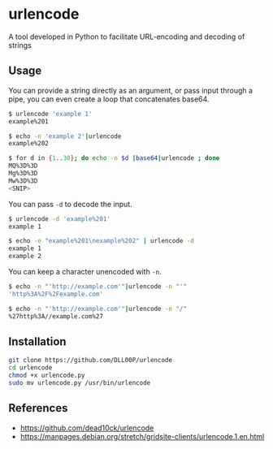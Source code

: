 # urlencode
A tool developed in Python to facilitate URL-encoding and decoding of strings  
## Usage
You can provide a string directly as an argument, or pass input through a pipe, you can even create a loop that concatenates base64.
```bash
$ urlencode 'example 1'
example%201

$ echo -n 'example 2'|urlencode
example%202

$ for d in {1..30}; do echo -n $d |base64|urlencode ; done
MQ%3D%3D
Mg%3D%3D
Mw%3D%3D
<SNIP>
```
You can pass `-d` to decode the input.
```bash
$ urlencode -d 'example%201'
example 1

$ echo -e "example%201\nexample%202" | urlencode -d
example 1
example 2
```
You can keep a character unencoded with `-n`.
```bash
$ echo -n "'http://example.com'"|urlencode -n "'"
'http%3A%2F%2Fexample.com'

$ echo -n "'http://example.com'"|urlencode -n "/"
%27http%3A//example.com%27
```
## Installation
```bash
git clone https://github.com/DLL00P/urlencode
cd urlencode
chmod +x urlencode.py
sudo mv urlencode.py /usr/bin/urlencode
```

## References
- https://github.com/dead10ck/urlencode
- https://manpages.debian.org/stretch/gridsite-clients/urlencode.1.en.html
